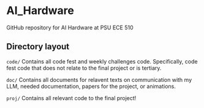 # AI_Hardware
GitHub repository for AI Hardware at PSU ECE 510

## Directory layout
`code/` Contains all code fest and weekly challenges code. Specifically, code fest code that does not relate to the final project or is tertiary.

`doc/` Contains all documents for relavent texts on communication with my LLM, needed documentation, papers for the project, or animations.

`proj/` Contains all relevant code to the final project!
